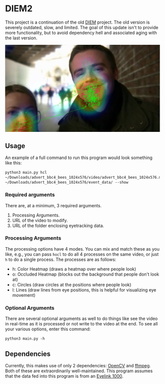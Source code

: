 # DIEM2
This project is a continuation of the old [DIEM](https://thediemproject.wordpress.com) project.  The old version is 
severely outdated, slow, and limited.  The goal of this update isn't to provide more functionality, but to avoid
dependency hell and associated aging with the last version.

![image](example.jpg "Example image with `hcl` options")

## Usage
An example of a full command to run this program would look something like this:
```shell
python3 main.py hcl ~/Downloads/advert_bbc4_bees_1024x576/video/advert_bbc4_bees_1024x576.mp4 ~/Downloads/advert_bbc4_bees_1024x576/event_data/ --show 
```
### Required arguments
There are, at a minimum, 3 required arguments.  
1. Processing Arguments.
2. URL of the video to modify.
3. URL of the folder enclosing eyetracking data.

### Processing Arguments 
The processing options have 4 modes.  You can mix and match these as you like, e.g., you can pass `hocl` to do all 4 
processes on the same video, or just `h` to do a single process.  The processes are as follows:
* h: Color Heatmap (draws a heatmap over where people look)
* o: Occluded Heatmap (blocks out the background that people don't look at)
* c: Circles (draw circles at the positions where people look)
* l: Lines (draw lines from eye positions, this is helpful for visualizing eye movement)

### Optional Arguments
There are several optional arguments as well to do things like see the video in real-time as it is processed or not
write to the video at the end.  To see all your various options, enter this command: 
```shell
python3 main.py -h
```


## Dependencies
Currently, this makes use of only 2 dependencies: [OpenCV](https://pypi.org/project/opencv-python/) and 
[ffmpeg](https://ffmpeg.org).  Both of these are extraordinarily well-maintained.  This program assumes that the data
fed into this program is from an [Eyelink 1000](https://www.sr-research.com/eyelink-1000-plus/).